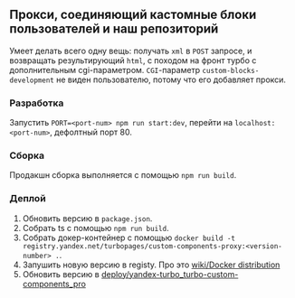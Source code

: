 ## Прокси, соединяющий кастомные блоки пользователей и наш репозиторий

Умеет делать всего одну вещь: получать `xml` в `POST` запросе, и возвращать результирующий `html`,
с походом на фронт турбо с дополнительным cgi-параметром. `CGI`-параметр `custom-blocks-development`
не виден пользователю, потому что его добавляет прокси.

### Разработка

Запустить `PORT=<port-num> npm run start:dev`, перейти на `localhost:<port-num>`, дефолтный порт 80.

### Сборка

Продакшн сборка выполняется с помощью `npm run build`.

### Деплой

1. Обновить версию в `package.json`.
1. Собрать ts с помощью `npm run build`.
1. Собрать докер-контейнер с помощью `docker build -t registry.yandex.net/turbopages/custom-components-proxy:<version-number> .`.
1. Запушить новую версию в registy. Про это [wiki/Docker distribution](https://wiki.yandex-team.ru/qloud/docker-registry/)
1. Обновить версию в [deploy/yandex-turbo_turbo-custom-components_pro](https://deploy.yandex-team.ru/stage/yandex-turbo_turbo-custom-components_pro)
